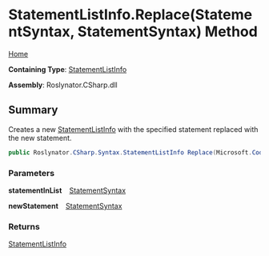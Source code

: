 # StatementListInfo\.Replace\(StatementSyntax, StatementSyntax\) Method

[Home](../../../../../README.md)

**Containing Type**: [StatementListInfo](../README.md)

**Assembly**: Roslynator\.CSharp\.dll

## Summary

Creates a new [StatementListInfo](../README.md) with the specified statement replaced with the new statement\.

```csharp
public Roslynator.CSharp.Syntax.StatementListInfo Replace(Microsoft.CodeAnalysis.CSharp.Syntax.StatementSyntax statementInList, Microsoft.CodeAnalysis.CSharp.Syntax.StatementSyntax newStatement)
```

### Parameters

**statementInList** &ensp; [StatementSyntax](https://docs.microsoft.com/en-us/dotnet/api/microsoft.codeanalysis.csharp.syntax.statementsyntax)

**newStatement** &ensp; [StatementSyntax](https://docs.microsoft.com/en-us/dotnet/api/microsoft.codeanalysis.csharp.syntax.statementsyntax)

### Returns

[StatementListInfo](../README.md)

